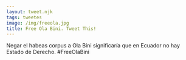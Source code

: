 ```yaml
---
layout: tweet.njk
tags: tweetes
image: /img/freeola.jpg
title: Free Ola Bini. Tweet This!
---
```

Negar el habeas corpus a Ola Bini significaría que en Ecuador no hay Estado de Derecho. #FreeOlaBini

